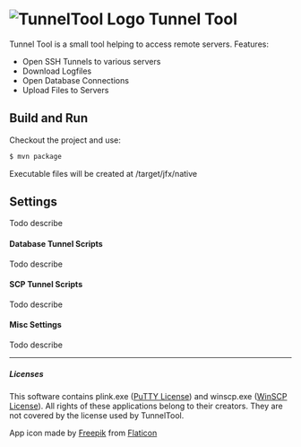 # ![][logo] Tunnel Tool

Tunnel Tool is a small tool helping to access remote servers. Features:

  - Open SSH Tunnels to various servers
  - Download Logfiles
  - Open Database Connections
  - Upload Files to Servers
  
## Build and Run
Checkout the project and use:
```sh
$ mvn package
```
Executable files will be created at /target/jfx/native

## Settings
Todo describe
#### Database Tunnel Scripts
 Todo describe
 
#### SCP Tunnel Scripts
 Todo describe
 
#### Misc Settings
Todo describe


___
##### Licenses
   This software contains plink.exe ([PuTTY License]) and winscp.exe ([WinSCP License]). 
   All rights of these applications belong to their creators. 
   They are not covered by the license used by TunnelTool.
   
   App icon made by [Freepik] from [Flaticon]


[logo]: https://raw.githubusercontent.com/DaHu4wA/tunneltool/master/src/main/resources/appicon48.png "TunnelTool Logo"

[PuTTY License]: <http://www.chiark.greenend.org.uk/~sgtatham/putty/licence.html>
[WinSCP License]: <https://winscp.net/eng/docs/license>
[Freepik]: <http://www.freepik.com>
[Flaticon]: <http://www.flaticon.com>

